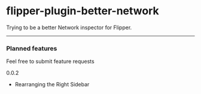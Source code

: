 # flipper-plugin-better-network

Trying to be a better Network inspector for Flipper.

---

### Planned features

Feel free to submit feature requests

0.0.2
- Rearranging the Right Sidebar

